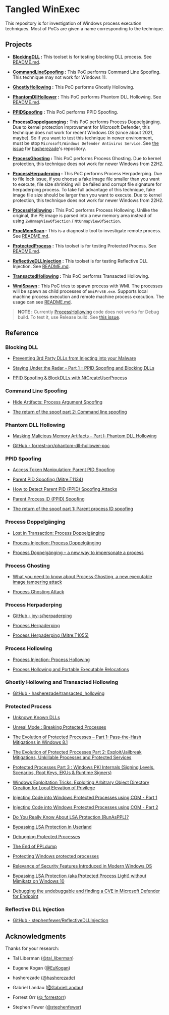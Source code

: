 # Tangled WinExec

This repository is for investigation of Windows process execution techniques.
Most of PoCs are given a name corresponding to the technique.



## Projects

* __[BlockingDLL](./BlockingDLL) :__ This toolset is for testing blocking DLL process. See [README.md](./BlockingDLL/README.md).

* __[CommandLineSpoofing](./CommandLineSpoofing) :__ This PoC performs Command Line Spoofing. This technique may not work for Windows 11.

* __[GhostlyHollowing](./GhostlyHollowing) :__ This PoC performs Ghostly Hollowing.

* __[PhantomDllHollower](./PhantomDllHollower) :__ This PoC performs Phantom DLL Hollowing. See [README.md](./PhantomDllHollower/README.md).

* __[PPIDSpoofing](./PPIDSpoofing) :__ This PoC performs PPID Spoofing.

* __[ProcessDoppelgaenging](./ProcessDoppelgaenging) :__ This PoC performs Process Doppelgänging. Due to kernel protection improvement for Microsoft Defender, this technique does not work for recent Windows OS (since about 2021, maybe). So if you want to test this technique in newer environment, must be stop `Microsoft/Windows Defender Antivirus Service`. See [the issue](https://github.com/hasherezade/process_doppelganging/issues/3) for [hasherezade](https://twitter.com/hasherezade)'s repository.

* __[ProcessGhosting](./ProcessGhosting) :__ This PoC performs Process Ghosting. Due to kernel protection, this technique does not work for newer Windows from 22H2.

* __[ProcessHerpaderping](./ProcessHerpaderping) :__ This PoC performs Process Herpaderping. Due to file lock issue, if you choose a fake image file smaller than you want to execute, file size shrinking will be failed and corrupt file signature for herpaderping process. To take full advantage of this technique, fake image file size should be larger than you want to execute. Due to kernel protection, this technique does not work for newer Windows from 22H2.

* __[ProcessHollowing](./ProcessHollowing) :__ This PoC performs Process Hollowing. Unlike the original, the PE image is parsed into a new memory area instead of using `ZwUnmapViewOfSection` / `NtUnmapViewOfSection`.

* __[ProcMemScan](./ProcMemScan) :__ This is a diagnostic tool to investigate remote process. See [README.md](./ProcMemScan/README.md).

* __[ProtectedProcess](./ProtectedProcess) :__ This toolset is for testing Protected Process. See [README.md](./ProtectedProcess/README.md).

* __[ReflectiveDLLInjection](./ReflectiveDLLInjection) :__ This toolset is for testing Reflective DLL Injection. See [README.md](./ReflectiveDLLInjection/README.md).

* __[TransactedHollowing](./TransactedHollowing) :__ This PoC performs Transacted Hollowing.

* __[WmiSpawn](./WmiSpawn) :__ This PoC tries to spawn process with WMI. The processes will be spawn as child processes of `WmiPrvSE.exe`. Supports local machine process execution and remote machine process execution. The usage can see [README.md](./WmiSpawn/README.md).

> __NOTE :__ Currently [ProcessHollowing](./ProcessGhosting) code does not works for Debug build. To test it, use Release build. See [this issue](https://github.com/daem0nc0re/TangledWinExec/issues/1).


## Reference

### Blocking DLL

* [Preventing 3rd Party DLLs from Injecting into your Malware](https://www.ired.team/offensive-security/defense-evasion/preventing-3rd-party-dlls-from-injecting-into-your-processes)

* [Staying Under the Radar - Part 1 - PPID Spoofing and Blocking DLLs](https://crypt0ace.github.io/posts/Staying-under-the-Radar/)

* [PPID Spoofing & BlockDLLs with NtCreateUserProcess](https://offensivedefence.co.uk/posts/ntcreateuserprocess/)

### Command Line Spoofing

* [Hide Artifacts: Process Argument Spoofing](https://attack.mitre.org/techniques/T1564/010/)

* [The return of the spoof part 2: Command line spoofing](https://blog.nviso.eu/2020/02/04/the-return-of-the-spoof-part-2-command-line-spoofing/)

### Phantom DLL Hollowing

* [Masking Malicious Memory Artifacts – Part I: Phantom DLL Hollowing](https://www.forrest-orr.net/post/malicious-memory-artifacts-part-i-dll-hollowing)

* [GitHub - forrest-orr/phantom-dll-hollower-poc](https://github.com/forrest-orr/phantom-dll-hollower-poc)

### PPID Spoofing

* [Access Token Manipulation: Parent PID Spoofing](https://attack.mitre.org/techniques/T1134/004/)

* [Parent PID Spoofing (Mitre:T1134)](https://www.hackingarticles.in/parent-pid-spoofing-mitret1134/)

* [How to Detect Parent PID (PPID) Spoofing Attacks](https://www.picussecurity.com/resource/blog/how-to-detect-parent-pid-ppid-spoofing-attacks)

* [Parent Process ID (PPID) Spoofing](https://www.ired.team/offensive-security/defense-evasion/parent-process-id-ppid-spoofing)

* [The return of the spoof part 1: Parent process ID spoofing](https://blog.nviso.eu/2020/01/31/the-return-of-the-spoof-part-1-parent-process-id-spoofing/)


### Process Doppelgänging

* [Lost in Transaction: Process Doppelgänging](https://www.blackhat.com/docs/eu-17/materials/eu-17-Liberman-Lost-In-Transaction-Process-Doppelganging.pdf)

* [Process Injection: Process Doppelgänging](https://attack.mitre.org/techniques/T1055/013/)

* [Process Doppelgänging – a new way to impersonate a process](https://hshrzd.wordpress.com/2017/12/18/process-doppelganging-a-new-way-to-impersonate-a-process/)


### Process Ghosting

* [What you need to know about Process Ghosting, a new executable image tampering attack](https://www.elastic.co/blog/process-ghosting-a-new-executable-image-tampering-attack)

* [Process Ghosting Attack](https://www.hackingarticles.in/process-ghosting-attack/)


### Process Herpaderping

* [GitHub - jxy-s/herpaderping](https://github.com/jxy-s/herpaderping)

* [Process Herpaderping](https://jxy-s.github.io/herpaderping/)

* [Process Herpaderping (Mitre:T1055)](https://www.hackingarticles.in/process-herpaderping-mitret1055/)

### Process Hollowing

* [Process Injection: Process Hollowing](https://attack.mitre.org/techniques/T1055/012/)

* [Process Hollowing and Portable Executable Relocations](https://www.ired.team/offensive-security/code-injection-process-injection/process-hollowing-and-pe-image-relocations)


### Ghostly Hollowing and Transacted Hollowing

* [GitHub - hasherezade/transacted_hollowing](https://github.com/hasherezade/transacted_hollowing)

### Protected Process

* [Unknown Known DLLs](http://publications.alex-ionescu.com/Recon/Recon%202018%20-%20Unknown%20Known%20DLLs%20and%20other%20code%20integrity%20trust%20violations.pdf)

* [Unreal Mode : Breaking Protected Processes](https://www.nosuchcon.org/talks/2014/D3_05_Alex_ionescu_Breaking_protected_processes.pdf)

* [The Evolution of Protected Processes – Part 1: Pass-the-Hash Mitigations in Windows 8.1](https://www.crowdstrike.com/blog/evolution-protected-processes-part-1-pass-hash-mitigations-windows-81/)

* [The Evolution of Protected Processes Part 2: Exploit/Jailbreak Mitigations, Unkillable Processes and Protected Services](https://www.crowdstrike.com/blog/evolution-protected-processes-part-2-exploitjailbreak-mitigations-unkillable-processes-and/)

* [Protected Processes Part 3 : Windows PKI Internals (Signing Levels, Scenarios, Root Keys, EKUs & Runtime Signers)](https://www.crowdstrike.com/blog/protected-processes-part-3-windows-pki-internals-signing-levels-scenarios-signers-root-keys/)

* [Windows Exploitation Tricks: Exploiting Arbitrary Object Directory Creation for Local Elevation of Privilege](https://googleprojectzero.blogspot.com/2018/08/windows-exploitation-tricks-exploiting.html)

* [Injecting Code into Windows Protected Processes using COM - Part 1](https://googleprojectzero.blogspot.com/2018/10/injecting-code-into-windows-protected.html)

* [Injecting Code into Windows Protected Processes using COM - Part 2](https://googleprojectzero.blogspot.com/2018/11/injecting-code-into-windows-protected.html)

* [Do You Really Know About LSA Protection (RunAsPPL)?](https://itm4n.github.io/lsass-runasppl/)

* [Bypassing LSA Protection in Userland](https://blog.scrt.ch/2021/04/22/bypassing-lsa-protection-in-userland/)

* [Debugging Protected Processes](https://itm4n.github.io/debugging-protected-processes/)

* [The End of PPLdump](https://itm4n.github.io/the-end-of-ppldump/)

* [Protecting Windows protected processes](https://www.elastic.co/blog/protecting-windows-protected-processes)

* [Relevance of Security Features Introduced in Modern Windows OS](https://aaltodoc.aalto.fi/bitstream/handle/123456789/38990/master_Aquilino_Broderick_2019.pdf?sequence=1&isAllowed=y)

* [Bypassing LSA Protection (aka Protected Process Light) without Mimikatz on Windows 10](https://redcursor.com.au/bypassing-lsa-protection-aka-protected-process-light-without-mimikatz-on-windows-10/)

* [Debugging the undebuggable and finding a CVE in Microsoft Defender for Endpoint](https://medium.com/falconforce/debugging-the-undebuggable-and-finding-a-cve-in-microsoft-defender-for-endpoint-ce36f50bb31)


### Reflective DLL Injection

* [GitHub - stephenfewer/ReflectiveDLLInjection](https://github.com/stephenfewer/ReflectiveDLLInjection)


## Acknowledgments

Thanks for your research:

* Tal Liberman ([@tal_liberman](https://twitter.com/tal_liberman))

* Eugene Kogan ([@EuKogan](https://twitter.com/EuKogan))

* hasherezade ([@hasherezade](https://twitter.com/hasherezade))

* Gabriel Landau ([@GabrielLandau](https://twitter.com/GabrielLandau))

* Forrest Orr ([@_forrestorr](https://twitter.com/_forrestorr))

* Stephen Fewer ([@stephenfewer](https://twitter.com/stephenfewer))